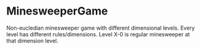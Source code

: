 # MinesweeperGame
Non-eucledian minesweeper game with different dimensional levels. Every level has different rules/dimensions. Level X-0 is regular minesweeper at that dimension level.
